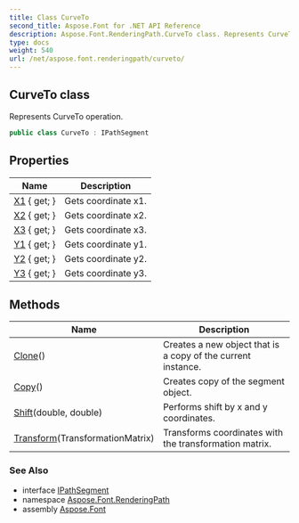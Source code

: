 ```yaml
---
title: Class CurveTo
second_title: Aspose.Font for .NET API Reference
description: Aspose.Font.RenderingPath.CurveTo class. Represents CurveTo operation
type: docs
weight: 540
url: /net/aspose.font.renderingpath/curveto/
---
```

## CurveTo class

Represents CurveTo operation.

```csharp
public class CurveTo : IPathSegment
```

## Properties

| Name | Description |
| --- | --- |
| [X1](../../aspose.font.renderingpath/curveto/x1/) { get; } | Gets coordinate x1. |
| [X2](../../aspose.font.renderingpath/curveto/x2/) { get; } | Gets coordinate x2. |
| [X3](../../aspose.font.renderingpath/curveto/x3/) { get; } | Gets coordinate x3. |
| [Y1](../../aspose.font.renderingpath/curveto/y1/) { get; } | Gets coordinate y1. |
| [Y2](../../aspose.font.renderingpath/curveto/y2/) { get; } | Gets coordinate y2. |
| [Y3](../../aspose.font.renderingpath/curveto/y3/) { get; } | Gets coordinate y3. |

## Methods

| Name | Description |
| --- | --- |
| [Clone](../../aspose.font.renderingpath/curveto/clone/)() | Creates a new object that is a copy of the current instance. |
| [Copy](../../aspose.font.renderingpath/curveto/copy/)() | Creates copy of the segment object. |
| [Shift](../../aspose.font.renderingpath/curveto/shift/)(double, double) | Performs shift by x and y coordinates. |
| [Transform](../../aspose.font.renderingpath/curveto/transform/)(TransformationMatrix) | Transforms coordinates with the transformation matrix. |

### See Also

* interface [IPathSegment](../ipathsegment/)
* namespace [Aspose.Font.RenderingPath](../../aspose.font.renderingpath/)
* assembly [Aspose.Font](../../)


